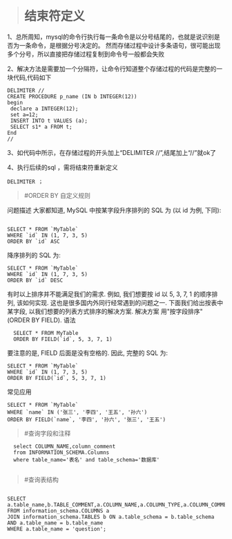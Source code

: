 > # 结束符定义
1、总所周知，mysql的命令行执行每一条命令是以分号结尾的，也就是说识别是否为一条命令，是根据分号决定的。
然而存储过程中设计多条语句，很可能出现多个分号，所以直接把存储过程复制到命令号一般都会失败


2、解决方法是需要加一个分隔符，让命令行知道整个存储过程的代码是完整的一块代码,代码如下

```mysql
DELIMITER //     
CREATE PROCEDURE p_name (IN b INTEGER(12))     
begin     
 declare a INTEGER(12);     
 set a=12;     
 INSERT INTO t VALUES (a);     
 SELECT s1* a FROM t;     
End     
//    

```
3、如代码中所示，在存储过程的开头加上“DELIMITER //”,结尾加上“//”就ok了


4、执行后续的sql ，需将结束符重新定义
```mysql
DELIMITER ；
```

> #ORDER BY 自定义规则

问题描述
大家都知道, MySQL 中按某字段升序排列的 SQL 为 (以 id 为例, 下同):
```mysql

SELECT * FROM `MyTable` 
WHERE `id` IN (1, 7, 3, 5) 
ORDER BY `id` ASC

```

降序排列的 SQL 为:
```mysql
SELECT * FROM `MyTable` 
WHERE `id` IN (1, 7, 3, 5) 
ORDER BY `id` DESC
```
有时以上排序并不能满足我们的需求. 例如, 我们想要按 id 以 5, 3, 7, 1 的顺序排列, 该如何实现. 这也是很多国内外同行经常遇到的问题之一.
下面我们给出按表中某字段, 以我们想要的列表方式排序的解决方案.
解决方案
用"按字段排序" (ORDER BY FIELD).
语法
```mysql
  SELECT * FROM MyTable 
  ORDER BY FIELD(`id`, 5, 3, 7, 1)
```
要注意的是, FIELD 后面是没有空格的.
因此, 完整的 SQL 为:
```mysql
SELECT * FROM `MyTable` 
WHERE `id` IN (1, 7, 3, 5) 
ORDER BY FIELD(`id`, 5, 3, 7, 1)
```
常见应用
```mysql
SELECT * FROM `MyTable` 
WHERE `name` IN ('张三', '李四', '王五', '孙六') 
ORDER BY FIELD(`name`, '李四', '孙六', '张三', '王五')
```

> #查询字段和注释
```mysql
  select COLUMN_NAME,column_comment 
  from INFORMATION_SCHEMA.Columns 
  where table_name='表名' and table_schema='数据库'
  
```

> #查询表结构

```mysql

SELECT a.table_name,b.TABLE_COMMENT,a.COLUMN_NAME,a.COLUMN_TYPE,a.COLUMN_COMMENT 
FROM information_schema.COLUMNS a 
JOIN information_schema.TABLES b ON a.table_schema = b.table_schema AND a.table_name = b.table_name
WHERE a.table_name = 'question';

```